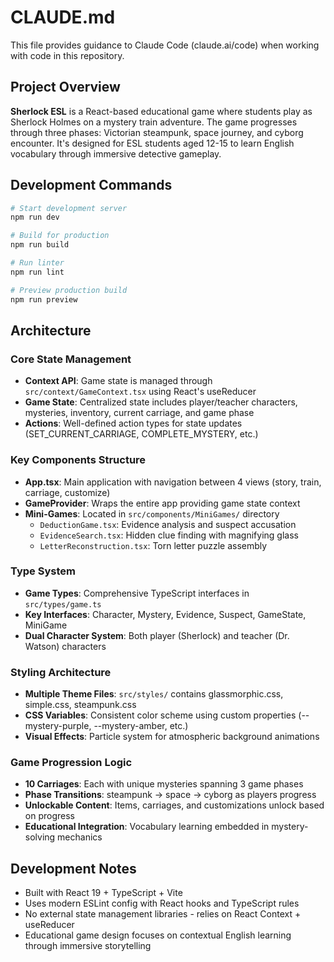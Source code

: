 # CLAUDE.md

This file provides guidance to Claude Code (claude.ai/code) when working with code in this repository.

## Project Overview

**Sherlock ESL** is a React-based educational game where students play as Sherlock Holmes on a mystery train adventure. The game progresses through three phases: Victorian steampunk, space journey, and cyborg encounter. It's designed for ESL students aged 12-15 to learn English vocabulary through immersive detective gameplay.

## Development Commands

```bash
# Start development server
npm run dev

# Build for production  
npm run build

# Run linter
npm run lint

# Preview production build
npm run preview
```

## Architecture

### Core State Management
- **Context API**: Game state is managed through `src/context/GameContext.tsx` using React's useReducer
- **Game State**: Centralized state includes player/teacher characters, mysteries, inventory, current carriage, and game phase
- **Actions**: Well-defined action types for state updates (SET_CURRENT_CARRIAGE, COMPLETE_MYSTERY, etc.)

### Key Components Structure
- **App.tsx**: Main application with navigation between 4 views (story, train, carriage, customize)
- **GameProvider**: Wraps the entire app providing game state context
- **Mini-Games**: Located in `src/components/MiniGames/` directory
  - `DeductionGame.tsx`: Evidence analysis and suspect accusation
  - `EvidenceSearch.tsx`: Hidden clue finding with magnifying glass
  - `LetterReconstruction.tsx`: Torn letter puzzle assembly

### Type System
- **Game Types**: Comprehensive TypeScript interfaces in `src/types/game.ts`
- **Key Interfaces**: Character, Mystery, Evidence, Suspect, GameState, MiniGame
- **Dual Character System**: Both player (Sherlock) and teacher (Dr. Watson) characters

### Styling Architecture
- **Multiple Theme Files**: `src/styles/` contains glassmorphic.css, simple.css, steampunk.css
- **CSS Variables**: Consistent color scheme using custom properties (--mystery-purple, --mystery-amber, etc.)
- **Visual Effects**: Particle system for atmospheric background animations

### Game Progression Logic
- **10 Carriages**: Each with unique mysteries spanning 3 game phases
- **Phase Transitions**: steampunk → space → cyborg as players progress
- **Unlockable Content**: Items, carriages, and customizations unlock based on progress
- **Educational Integration**: Vocabulary learning embedded in mystery-solving mechanics

## Development Notes

- Built with React 19 + TypeScript + Vite
- Uses modern ESLint config with React hooks and TypeScript rules
- No external state management libraries - relies on React Context + useReducer
- Educational game design focuses on contextual English learning through immersive storytelling